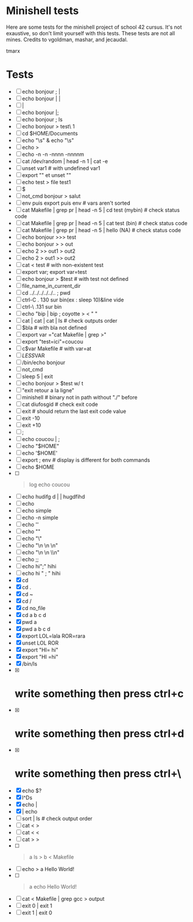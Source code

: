 # Minishell tests

Here are some tests for the minishell project of school 42 cursus. It's not exaustive, so don't limit yourself with this tests.
These tests are not all mines. Credits to vgoldman, mashar, and jecaudal.

tmarx
# Tests

- [ ] echo bonjour ; |
- [ ] echo bonjour | |
- [ ] |
- [ ] echo bonjour |;
- [ ] echo bonjour \; ls
- [ ] echo bonjour > test\ 1
- [ ] cd $HOME/Documents
- [ ] echo "\s" & echo "\\s"
- [ ] echo \>
- [ ] echo -n -n -nnnn -nnnnm
- [ ] cat /dev/random | head -n 1 | cat -e
- [ ] unset var1 # with undefined var1
- [ ]  export "" et unset ""
- [ ] echo test > file test1
- [ ] $
- [ ] not_cmd bonjour > salut
- [ ] env puis export puis env # vars aren't sorted
- [ ] cat Makefile | grep pr | head -n 5 | cd test (mybin) # check status code
- [ ] cat Makefile | grep pr | head -n 5 | cat test (bin) # check status code
- [ ] cat Makefile | grep pr | head -n 5 | hello (NA) # check status code
- [ ] echo bonjour >>> test
- [ ] echo bonjour > > out
- [ ] echo 2 >> out1 > out2
- [ ] echo 2 > out1 >> out2
- [ ] cat < test # with non-existent test
- [ ] export var; export var=test
- [ ] echo bonjour > $test # with test not defined
- [ ] file_name_in_current_dir
- [ ] cd ../../../../../.. ; pwd
- [ ] ctrl-C . 130 sur bin(ex : sleep 10)&line vide
- [ ] ctrl-\ .131 sur bin
- [ ] echo "bip | bip ; coyotte > < \" "
- [ ] cat | cat | cat | ls # check outputs order
- [ ] $bla # with bla not defined
- [ ] export var ="cat Makefile | grep >"
- [ ] export "test=ici"=coucou
- [ ] c$var Makefile # with var=at
- [ ] $LESS$VAR
- [ ] /bin/echo bonjour
- [ ] not_cmd
- [ ] sleep 5 | exit
- [ ] echo bonjour > $test w/ t
- [ ] "exit retour a la ligne"
- [ ] minishell # binary not in path without "./" before
- [ ] cat diufosgid # check exit code
- [ ] exit # should return the last exit code value
- [ ] exit -10
- [ ] exit +10
- [ ] ;
- [ ] echo coucou | ;
- [ ] echo "$HOME"
- [ ] echo '$HOME'
- [ ] export ; env # display is different for both commands
- [ ] echo \$HOME
- [ ] > log echo coucou
- [ ] echo hudifg d | | hugdfihd
- [ ] echo
- [ ] echo simple
- [ ] echo -n simple
- [ ] echo '\'
- [ ] echo "\"
- [ ] echo "\\"
- [ ] echo "\n \n \n"
- [ ] echo "\n \\n \\\n"
- [ ] echo ;;
- [ ] echo hi";" hihi
- [ ] echo hi "   ;   " hihi
- [x] cd
- [x] cd .
- [x] cd ~
- [x] cd /
- [x] cd no_file
- [x] cd a b c d
- [x] pwd a
- [x] pwd a b c d
- [x] export LOL=lala ROR=rara
- [x] unset LOL ROR
- [x] export "HI= hi"
- [x] export "HI =hi"
- [x] /bin/ls
- [x] # write something then press ctrl+c
- [x] # write something then press ctrl+d
- [x] # write something then press ctrl+\
- [x] echo $?
- [x] l^Ds
- [x] echo |
- [x] | echo
- [ ] sort | ls # check output order
- [ ] cat < >
- [ ] cat < <
- [ ] cat > >
- [ ] > a ls > b < Makefile
- [ ] echo > a Hello World!
- [ ] > a echo Hello World!
- [ ] cat < Makefile | grep gcc > output
- [ ] exit 0 | exit 1
- [ ] exit 1 | exit 0